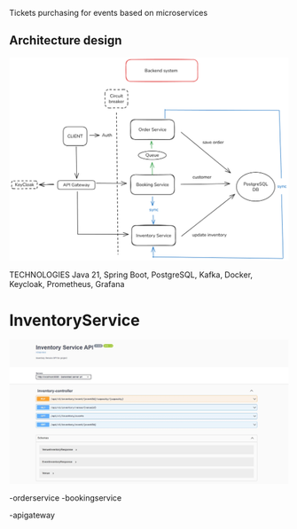 Tickets purchasing for events based on microservices

## Architecture design

![Diseño de Arquitectura](inventoryservice/docs/architecture-design/Diagram.png)

TECHNOLOGIES
Java 21, Spring Boot, PostgreSQL, Kafka, Docker, Keycloak, Prometheus, Grafana


# InventoryService
![](inventoryservice/docs/documentationswagger/InventoryService%20swagger.JPG)



-orderservice
-bookingservice

-apigateway


